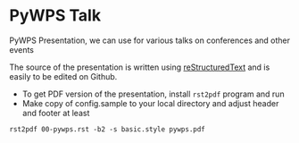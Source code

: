 # PyWPS Talk

PyWPS Presentation, we can use for various talks on conferences and other events

The source of the presentation is written using
[reStructuredText](http://docutils.sourceforge.net/rst.html) and is easily to be
edited on Github.

* To get PDF version of the presentation, install `rst2pdf` program and run
* Make copy of config.sample to your local directory and adjust header and
  footer at least

```
rst2pdf 00-pywps.rst -b2 -s basic.style pywps.pdf
```
